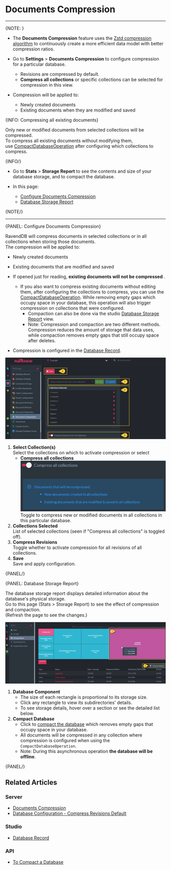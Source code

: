 ﻿# Documents Compression
---

{NOTE: }

* The **Documents Compression** feature uses the [Zstd compression algorithm](https://github.com/facebook/zstd) to 
  continuously create a more efficient data model with better compression ratios.  

* Go to **Settings** > **Documents Compression** to configure compression for a 
particular database.  
  * Revisions are compressed by default.  
  * **Compress all collections** or specific collections can be selected for compression in this view.  

* Compression will be applied to:  
  * Newly created documents  
  * Existing documents when they are modified and saved  

{INFO: Compressing all existing documents}

Only new or modified documents from selected collections will be compressed.  
To compress all existing documents without modifying them,  
use [CompactDatabaseOperation](../../../client-api/operations/server-wide/compact-database) 
after configuring which collections to compress.

{INFO/}

* Go to **Stats** > **Storage Report** to see the contents and size of your database 
storage, and to compact the database.  

* In this page:  
  * [Configure Documents Compression](../../../studio/database/settings/documents-compression#configure-documents-compression)  
  * [Database Storage Report](../../../studio/database/settings/documents-compression#database-storage-report)  


{NOTE/}

---

{PANEL: Configure Documents Compression}

RavendDB will compress documents in selected collections or in all collections when storing those documents.  
The compression will be applied to:  

* Newly created documents  
* Existing documents that are modified and saved  

* If opened just for reading, **existing documents will not be compressed** .  
  * If you also want to compress existing documents without editing them, 
    after configuring the collections to compress, you can use the [CompactDatabaseOperation](../../../client-api/operations/server-wide/compact-database).
    While removing empty gaps which occupy space in your database, 
    this operation will also trigger compression on collections that were configured.  
     * Compaction can also be done via the studio [Database Storage Report](../../../studio/database/settings/documents-compression#database-storage-report) view.
     * Note: Compression and compaction are two different methods.  
       Compression reduces the amount of storage that data uses,  
       while compaction removes empty gaps that still occupy space after deletes.  

* Compression is configured in the [Database Record](../../../studio/database/settings/database-record).  

![Document Compression Configuration](images/documents-compression.png "Document Compression Configuration")

1. **Select Collection(s)**  
   Select the collections on which to activate compression or select  
    * **Compress all collections**  
      ![Compress All Collections](images/documents-compression-all-collections.png "Compress All Collections")  
      Toggle to compress new or modified documents in all collections in this particular database.  
2. **Collections Selected**  
   List of selected collections (seen if "Compress all collections" is toggled off).  
3. **Compress Revisions**  
   Toggle whether to activate compression for all revisions of all collections.  
4. **Save**  
   Save and apply configuration.  



{PANEL/}

{PANEL: Database Storage Report}

The database storage report displays detailed information about the database's physical storage.  
Go to this page (Stats > Storage Report) to see the effect of compression and compaction.  
(Refresh the page to see the changes.)  

![sampleDB Storage Report](images/storage-report.png "sampleDB Storage Report")

1. **Database Component**  
   * The size of each rectangle is proportional to its storage size.  
   * Click any rectangle to view its subdirectories' details.  
   * To see storage details, hover over a section or see the detailed list below.  
2. **Compact Database**  
   * Click to [compact the database](../../../client-api/operations/server-wide/compact-database) 
     which removes empty gaps that occupy space in your database.
   * All documents will be compressed in any collection where compression is configured when 
     using the `CompactDatabaseOperation`.  
   * Note: During this asynchronous operation **the database will be offline**.

{PANEL/}

## Related Articles

### Server

- [Documents Compression](../../../server/storage/documents-compression)
- [Database Configuration - Compress Revisions Default](../../../server/configuration/database-configuration#databases.compression.compressrevisionsdefault)

### Studio

- [Database Record](../../../studio/database/settings/database-record)

### API 

- [To Compact a Database](../../../client-api/operations/server-wide/compact-database)
